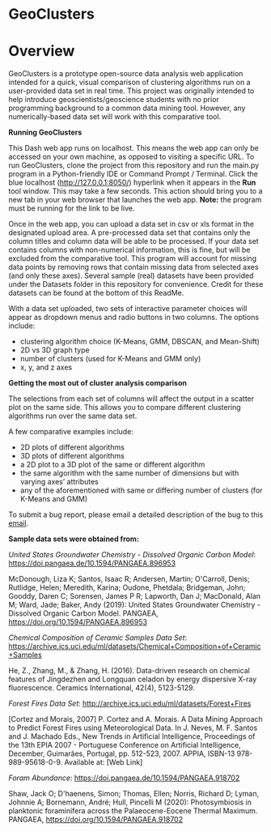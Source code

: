 # GeoClusters


**Overview**
======

GeoClusters is a prototype open-source data analysis web application intended for a quick, visual comparison of clustering algorithms run on a user-provided data set in real time. This project was originally intended to help introduce geoscientists/geoscience students with no prior programming background to a common data mining tool.  However, any numerically-based data set will work with this comparative tool. 


**Running GeoClusters**

This Dash web app runs on localhost.  This means the web app can only be accessed on your own machine, as opposed to visiting a specific URL.  To run GeoClusters, clone the project from this repository and run the main.py program in a Python-friendly IDE or Command Prompt / Terminal.  Click the blue localhost (http://127.0.0.1:8050/) hyperlink when it appears in the **Run** tool window.  This may take a few seconds.  This action should bring you to a new tab in your web browser that launches the web app.  **Note:** the program must be running for the link to be live.  

Once in the web app, you can upload a data set in csv or xls format in the designated upload area.  A pre-processed data set that contains only the column titles and column data will be able to be processed.  If your data set contains columns with non-numerical information, this is fine, but will be excluded from the comparative tool.  This program will account for missing data points by removing rows that contain missing data from selected axes (and only these axes). Several sample (real) datasets have been provided under the Datasets folder in this repository for convenience. Credit for these datasets can be found at the bottom of this ReadMe.

With a data set uploaded, two sets of interactive parameter choices will appear as dropdown menus and radio buttons in two columns. The options include:
* clustering algorithm choice (K-Means, GMM, DBSCAN, and Mean-Shift)
* 2D vs 3D graph type
* number of clusters (used for K-Means and GMM only)
* x, y, and z axes


**Getting the most out of cluster analysis comparison**

The selections from each set of columns will affect the output in a scatter plot on the same side. This allows you to compare different clustering algorithms run over the same data set. 

A few comparative examples include:
* 2D plots of different algorithms
* 3D plots of different algorithms
* a 2D plot to a 3D plot of the same or different algorithm
* the same algorithm with the same number of dimensions but with varying axes’ attributes
* any of the aforementioned with same or differing number of clusters (for K-Means and GMM)

To submit a bug report, please email a detailed description of the bug to this [email](j2bentley@student.bridgew.edu).


**Sample data sets were obtained from:**

*United States Groundwater Chemistry - Dissolved Organic Carbon Model*: https://doi.pangaea.de/10.1594/PANGAEA.896953 

McDonough, Liza K; Santos, Isaac R; Andersen, Martin; O'Carroll, Denis; Rutlidge, Helen; Meredith, Karina; Oudone, Phetdala; Bridgeman, John; Gooddy, Daren C; Sorensen, James P R; Lapworth, Dan J; MacDonald, Alan M; Ward, Jade; Baker, Andy (2019): United States Groundwater Chemistry - Dissolved Organic Carbon Model. PANGAEA, https://doi.org/10.1594/PANGAEA.896953

*Chemical Composition of Ceramic Samples Data Set*: https://archive.ics.uci.edu/ml/datasets/Chemical+Composition+of+Ceramic+Samples 

He, Z., Zhang, M., & Zhang, H. (2016). Data-driven research on chemical features of Jingdezhen and Longquan celadon by energy dispersive X-ray fluorescence. Ceramics International, 42(4), 5123-5129.

*Forest Fires Data Set*: http://archive.ics.uci.edu/ml/datasets/Forest+Fires

[Cortez and Morais, 2007] P. Cortez and A. Morais. A Data Mining Approach to Predict Forest Fires using Meteorological Data. In J. Neves, M. F. Santos and J. Machado Eds., New Trends in Artificial Intelligence, Proceedings of the 13th EPIA 2007 - Portuguese Conference on Artificial Intelligence, December, Guimarães, Portugal, pp. 512-523, 2007. APPIA, ISBN-13 978-989-95618-0-9. Available at: [Web Link]

*Foram Abundance*: https://doi.pangaea.de/10.1594/PANGAEA.918702

Shaw, Jack O; D'haenens, Simon; Thomas, Ellen; Norris, Richard D; Lyman, Johnnie A; Bornemann, André; Hull, Pincelli M (2020): Photosymbiosis in planktonic foraminifera across the Palaeocene-Eocene Thermal Maximum. PANGAEA, https://doi.org/10.1594/PANGAEA.918702  

